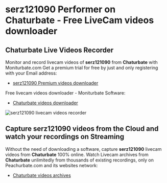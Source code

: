 # serz121090 Performer on Chaturbate - Free LiveCam videos downloader

## Chaturbate Live Videos Recorder

Monitor and record livecam videos of **serz121090** from **Chaturbate** with Moniturbate.com
Get a premium trial for free by just and only registering with your Email address:
* [serz121090 Premium videos downloader](https://moniturbate.com/request-demo-licence-key.html)

Free livecam videos downloader - Moniturbate Software:
* [Chaturbate videos downloader](https://moniturbate.com/moniturbate-download-software.html)

![serz121090 livecam videos recorder](https://peachurnet.com/templates/moniturbate-software.png)


## Capture serz121090 videos from the Cloud and watch your recordings on Streaming

Without the need of downloading a software, capture **serz121090** livecam videos from **Chaturbate** 100% online.
Watch Livecam archives from **Chaturbate** unlimitedly from thousands of existing recordings, only on Peachurbate.com and its websites network:
* [Chaturbate videos archives](https://peachurnet.com/)